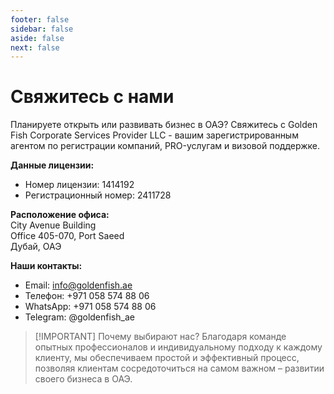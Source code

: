 ```yaml
---
footer: false
sidebar: false
aside: false
next: false
---
```


<!-- <p>
  <img src="/img/Logo.avif" alt="логотип" width="100" height="100" style="margin-left: 50%;">
</p> -->

# Свяжитесь с нами

Планируете открыть или развивать бизнес в ОАЭ? Свяжитесь с Golden Fish Corporate Services Provider LLC - вашим зарегистрированным агентом по регистрации компаний, PRO-услугам и визовой поддержке.

**Данные лицензии:**

- Номер лицензии: 1414192
- Регистрационный номер: 2411728

**Расположение офиса:**  
City Avenue Building  
Office 405-070, Port Saeed  
Дубай, ОАЭ

**Наши контакты:**

- Email: info@goldenfish.ae
- Телефон: +971 058 574 88 06
- WhatsApp: +971 058 574 88 06
- Telegram: @goldenfish_ae

<!-- WhatsApp us at [+971 058 574 88 06](https://wa.me/message/KDLD4FZVW7EUC1)
Telegram us at [@goldenfish_ae](https://t.me/goldenfish_ae) -->

> [!IMPORTANT] Почему выбирают нас?
> Благодаря команде опытных профессионалов и индивидуальному подходу к каждому клиенту, мы обеспечиваем простой и эффективный процесс, позволяя клиентам сосредоточиться на самом важном – развитии своего бизнеса в ОАЭ.

<ContactFormModal formName="Свяжитесь с нами" buttonText="Отправить сообщение" formStyle="display: block; margin: 2rem auto;"
:services="['📝 Регистрация компании', '🏧 Открытие банковских счетов', '🪪 EID и Golden Visa', 'Другие услуги']"/>